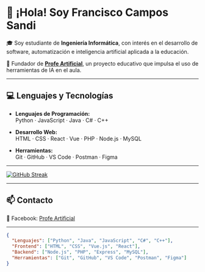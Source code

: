 # 👋 ¡Hola! Soy Francisco Campos Sandi

🎓 Soy estudiante de **Ingeniería Informática**, con interés en el desarrollo de software, automatización e inteligencia artificial aplicada a la educación.

🧠 Fundador de **[Profe Artificial](https://www.facebook.com/profile.php?id=61563914024424)**, un proyecto educativo que impulsa el uso de herramientas de IA en el aula.

---

## 💻 Lenguajes y Tecnologías

- **Lenguajes de Programación:**  
  Python · JavaScript · Java · C# · C++

- **Desarrollo Web:**  
  HTML · CSS · React · Vue · PHP · Node.js · MySQL

- **Herramientas:**  
  Git · GitHub · VS Code · Postman · Figma

---

[![GitHub Streak](https://streak-stats.demolab.com?user=FranciscoCCR&theme=dark)](https://git.io/streak-stats)

---

## 📫 Contacto

📘 Facebook: [Profe Artificial](https://www.facebook.com/profile.php?id=61563914024424)

---

```json
{
  "Lenguajes": ["Python", "Java", "JavaScript", "C#", "C++"],
  "Frontend": ["HTML", "CSS", "Vue.js", "React"],
  "Backend": ["Node.js", "PHP", "Express", "MySQL"],
  "Herramientas": ["Git", "GitHub", "VS Code", "Postman", "Figma"]
}


